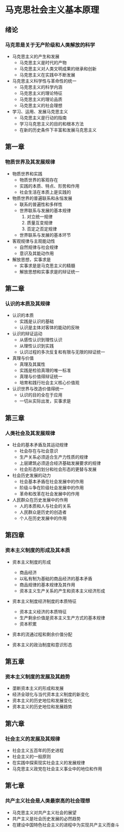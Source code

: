 # 马克思社会主义基本原理
## 绪论 
### 马克思是关于无产阶级和人类解放的科学
* 马克思主义的产生和发展
    * 马克思主义是时代的产物
    * 马克思主义对人类文明成果的继承和创新
    * 马克思主义在实践中不断发展
* 马克思主义科学性与革命性的统一
    * 马克思主义的科学内涵
    * 马克思主义的理论特征
    * 马克思主义的理论品质
    * 马克思主义的社会理想
* 学习、运用、发展马克思主义
    * 马克思主义是行动的指南
    * 学习马克思主义的目的和根本方法
    * 在新的历史条件下丰富和发展马克思主义
## 第一章
### 物质世界及其发展规律
* 物质世界和实践
    * 物质世界的客观存在
    * 实践的本质、特点、形势和作用
    * 社会生活在本质上是实践的  
* 物质世界的普遍联系和永恒发展
    * 联系的普遍性和多样性
    * 世界联系与发展的基本规律
       1. 对立统一规律
       2. 质量互变规律
       3. 否定之否定规律
    * 世界联系与发展的基本环节
* 客观规律与主观能动性
    * 自然规律与社会规律
    * 意识及其能动作用
* 解放思想，实事求是
    * 实事求是是马克思主义的精髓
    * 解放思想和实事求是的辩证统一
## 第二章
### 认识的本质及其规律
* 认识的本质
    * 实践是认识的基础
    * 认识是主体对客体的能动的反映
* 认识的辩证运动
    * 从感性认识到理性认识
    * 从理性认识到实践
    * 认识过程的多次反复和有限与无限的辩证统一
* 真理与价值
    * 真理及其属性
    * 实践是检验真理的唯一标准
    * 真理与价值得辩证统一
    * 培育和践行社会主义核心价值观
* 认识世界与改造价值得统一
    * 认识的目的全在于应用
    * 一切从实际出发，实事求是
## 第三章
### 人类社会及其发展规律
* 社会的基本矛盾及其运动规律
    * 社会存在与社会意识
    * 生产关系必须适合生产力性质的规律
    * 上层建筑必须适合经济基础发展要求的规律
    * 社会形态的划分和社会形态的更替与发展
* 社会历史发展的动力
    * 社会基本矛盾在社会发展中的作用
    * 阶级斗争在阶级社会发展中的作用
    * 革命和改革在社会发展中的作用
* 人民群众在历史发展中的作用
    * 人的本质和人与社会的关系
    * 人民群众是历史的创造者
    * 个人在历史发展中的作用
## 第四章
### 资本主义制度的形成及其本质
* 资本主义制度的形成
    * 商品经济
    * 以私有制为基础的商品经济的基本矛盾
    * 商品规律的基本规律及其作用
    * 资本主义生产关系的产生和资本主义经济形成
* 资本主义制度经济制度的本质特征
    * 资本主义经济的本质特征
    * 生产剩余价值是资本主义生产方式的基本规律
    * 资本积累
    
* 资本的流通过程和剩余价值分配
* 资本主义的政治制度和意识形态
## 第五章
### 资本主义制度的发展及其趋势
* 垄断资本主义的形成和发展
* 经济全球化与当代资本主义制度的新变化
* 资本主义的历史地位和发展变化
* 资本主义的历史地位和发展趋势
## 第六章
### 社会主义的发展及其规律
* 社会主义五百年的历史进程
* 社会主义的一般原则
* 在实践中探索现实社会主义的发展规律
* 马克思主义政党在社会主义事业中的地位和作用
## 第七章
### 共产主义社会是人类最崇高的社会理想
* 马克思主义对共产主义社会的展望
* 共产主义是社会历史发展的必然趋势
* 在建设中国特色社会主义的进程中为实现共产主义而奋斗
